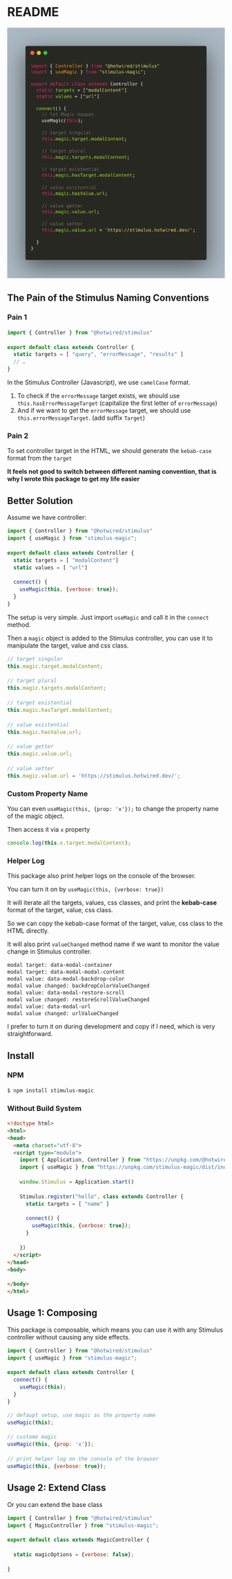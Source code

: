 # README

<p align="center">
  <img src="./misc/code-block.png" />
</p>

## The Pain of the Stimulus Naming Conventions

### Pain 1

```js
import { Controller } from "@hotwired/stimulus"

export default class extends Controller {
  static targets = [ "query", "errorMessage", "results" ]
  // …
}
```

In the Stimulus Controller (Javascript), we use `camelCase` format.

1. To check if the `errorMessage` target exists, we should use `this.hasErrorMessageTarget` (capitalize the first letter of `errorMessage`)
2. And if we want to get the `errorMessage` target, we should use `this.errorMessageTarget`. (add suffix `Target`)

### Pain 2

To set controller target in the HTML, we should generate the `kebab-case` format from the `target`

**It feels not good to switch between different naming convention, that is why I wrote this package to get my life easier**

## Better Solution

Assume we have controller:

```js
import { Controller } from "@hotwired/stimulus"
import { useMagic } from "stimulus-magic";

export default class extends Controller {
  static targets = [ "modalContent"]
  static values = [ "url"]

  connect() {
    useMagic(this, {verbose: true});
  }
}
```

The setup is very simple. Just import `useMagic` and call it in the `connect` method. 

Then a `magic` object is added to the Stimulus controller, you can use it to manipulate the target, value and css class.

```js
// target singular 
this.magic.target.modalContent;

// target plural
this.magic.targets.modalContent;

// target existential
this.magic.hasTarget.modalContent;

// value existential
this.magic.hasValue.url;

// value getter
this.magic.value.url;

// value setter
this.magic.value.url = 'https://stimulus.hotwired.dev/';
```

### Custom Property Name

You can even `useMagic(this, {prop: 'x'});` to change the property name of the magic object.

Then access it via `x` property

```js
console.log(this.x.target.modalContent);
```

### Helper Log

This package also print helper logs on the console of the browser.

You can turn it on by `useMagic(this, {verbose: true})`

It will iterate all the targets, values, css classes, and print the **kebab-case** format of the target, value, css class.

So we can copy the kebab-case format of the target, value, css class to the HTML directly.

It will also print `valueChanged` method name if we want to monitor the value change in Stimulus controller.

```
modal target: data-modal-container
modal target: data-modal-modal-content
modal value: data-modal-backdrop-color
modal value changed: backdropColorValueChanged
modal value: data-modal-restore-scroll
modal value changed: restoreScrollValueChanged
modal value: data-modal-url
modal value changed: urlValueChanged
```

I prefer to turn it on during development and copy if I need, which is very straightforward.

## Install

### NPM

```bash
$ npm install stimulus-magic
```

### Without Build System

```html
<!doctype html>
<html>
<head>
  <meta charset="utf-8">
  <script type="module">
    import { Application, Controller } from "https://unpkg.com/@hotwired/stimulus/dist/stimulus.js"
    import { useMagic } from "https://unpkg.com/stimulus-magic/dist/index.js";

    window.Stimulus = Application.start()

    Stimulus.register("hello", class extends Controller {
      static targets = [ "name" ]

      connect() {
        useMagic(this, {verbose: true});
      }
      
    })
  </script>
</head>
<body>

</body>
</html>
```

## Usage 1: Composing

This package is composable, which means you can use it with any Stimulus controller without causing any side effects.

```js
import { Controller } from "@hotwired/stimulus"
import { useMagic } from "stimulus-magic";

export default class extends Controller {
  connect() {
    useMagic(this);
  }
}
```

```js
// defaupt setup, use magic as the property name
useMagic(this);

// custome magic
useMagic(this, {prop: 'x'});

// print helper log on the console of the browser
useMagic(this, {verbose: true});
```

## Usage 2: Extend Class

Or you can extend the base class

```js
import { Controller } from "@hotwired/stimulus"
import { MagicController } from "stimulus-magic";

export default class extends MagicController {
  
  static magicOptions = {verbose: false};
  
}
```
